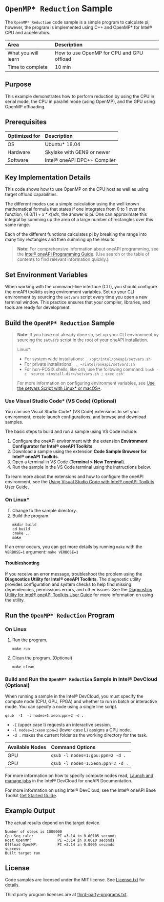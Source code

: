﻿# `OpenMP* Reduction` Sample

The `OpenMP* Reduction` code sample is a simple program to calculate pi; however, the program is implemented using C++ and OpenMP* for Intel® CPU and accelerators.

| Area                  | Description
|:---                   |:---
| What you will learn   | How to use OpenMP for CPU and GPU offload
| Time to complete      | 10 min

## Purpose

This example demonstrates how to perform reduction by using the CPU in serial mode, the CPU in parallel mode (using OpenMP), and the GPU using OpenMP offloading.

## Prerequisites

| Optimized for        | Description
|:---                  |:---
| OS	                 | Ubuntu* 18.04
| Hardware	           | Skylake with GEN9 or newer
| Software	           | Intel® oneAPI DPC++ Compiler

## Key Implementation Details

This code shows how to use OpenMP on the CPU host as well as using target offload capabilities.

The different modes use a simple calculation using the well known mathematical formula that states if one integrates from 0 to 1 over the function, $(4.0/(1+x*x))dx$, the answer is pi. One can approximate this integral by summing up the area of a large number of rectangles over this same range.

Each of the different functions calculates pi by breaking the range into many tiny rectangles and then summing up the results.

>**Note**: For comprehensive information about oneAPI programming, see the [Intel® oneAPI Programming Guide](https://software.intel.com/en-us/oneapi-programming-guide). (Use search or the table of contents to find relevant information quickly.)


## Set Environment Variables

When working with the command-line interface (CLI), you should configure the oneAPI toolkits using environment variables. Set up your CLI environment by sourcing the `setvars` script every time you open a new terminal window. This practice ensures that your compiler, libraries, and tools are ready for development.

## Build the `OpenMP* Reduction` Sample

> **Note**: If you have not already done so, set up your CLI
> environment by sourcing  the `setvars` script in the root of your oneAPI installation.
>
> Linux*:
> - For system wide installations: `. /opt/intel/oneapi/setvars.sh`
> - For private installations: ` . ~/intel/oneapi/setvars.sh`
> - For non-POSIX shells, like csh, use the following command: `bash -c 'source <install-dir>/setvars.sh ; exec csh'`
>
> For more information on configuring environment variables, see [Use the setvars Script with Linux* or macOS*](https://www.intel.com/content/www/us/en/develop/documentation/oneapi-programming-guide/top/oneapi-development-environment-setup/use-the-setvars-script-with-linux-or-macos.html).

### Use Visual Studio Code* (VS Code) (Optional)

You can use Visual Studio Code* (VS Code) extensions to set your environment,
create launch configurations, and browse and download samples.

The basic steps to build and run a sample using VS Code include:
 1. Configure the oneAPI environment with the extension **Environment Configurator for Intel® oneAPI Toolkits**.
 2. Download a sample using the extension **Code Sample Browser for Intel® oneAPI Toolkits**.
 3. Open a terminal in VS Code (**Terminal > New Terminal**).
 4. Run the sample in the VS Code terminal using the instructions below.

To learn more about the extensions and how to configure the oneAPI environment, see the 
[Using Visual Studio Code with Intel® oneAPI Toolkits User Guide](https://www.intel.com/content/www/us/en/develop/documentation/using-vs-code-with-intel-oneapi/top.html).

### On Linux*
1. Change to the sample directory.
2. Build the program.
   ```
   mkdir build
   cd build
   cmake ..
   make
   ```

If an error occurs, you can get more details by running `make` with the `VERBOSE=1` argument:
``make VERBOSE=1``

#### Troubleshooting

If you receive an error message, troubleshoot the problem using the **Diagnostics Utility for Intel® oneAPI Toolkits**. The diagnostic utility provides configuration and system checks to help find missing dependencies, permissions errors, and other issues. See the [Diagnostics Utility for Intel® oneAPI Toolkits User Guide](https://www.intel.com/content/www/us/en/develop/documentation/diagnostic-utility-user-guide/top.html) for more information on using the utility.


## Run the `OpenMP* Reduction` Program

### On Linux

1. Run the program.
   ```
   make run
   ```
2. Clean the program. (Optional)
   ```
   make clean
   ```

### Build and Run the `OpenMP* Reduction` Sample in Intel® DevCloud (Optional)

When running a sample in the Intel® DevCloud, you must specify the compute node (CPU, GPU, FPGA) and whether to run in batch or interactive mode. You can specify a node using a single line script.

```
qsub  -I  -l nodes=1:xeon:ppn=2 -d .
```

- `-I` (upper case I) requests an interactive session.
- `-l nodes=1:xeon:ppn=2` (lower case L) assigns a CPU node.
- `-d .` makes the current folder as the working directory for the task.

|Available Nodes	    |Command Options
|:---                   |:---
|GPU	                | `qsub -l nodes=1:gpu:ppn=2 -d .`
|CPU	                | `qsub -l nodes=1:xeon:ppn=2 -d .`

For more information on how to specify compute nodes read, [Launch and manage jobs](https://devcloud.intel.com/oneapi/documentation/job-submission/) in the Intel® DevCloud for oneAPI Documentation.

For more information on using Intel® DevCloud, see the Intel® oneAPI Base Toolkit [Get Started Guide](https://devcloud.intel.com/oneapi/get_started/).


## Example Output

The actual results depend on the target device.

```
Number of steps is 1000000
Cpu Seq calc:           PI =3.14 in 0.00105 seconds
Host OpenMP:            PI =3.14 in 0.0010 seconds
Offload OpenMP:         PI =3.14 in 0.0005 seconds
success
Built target run
```

## License

Code samples are licensed under the MIT license. See [License.txt](https://github.com/oneapi-src/oneAPI-samples/blob/master/License.txt) for details.

Third party program licenses are at [third-party-programs.txt](https://github.com/oneapi-src/oneAPI-samples/blob/master/third-party-programs.txt).